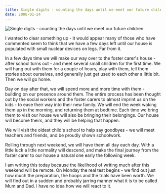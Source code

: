```yaml
---
title: Single digits - counting the days until we meet our future children
date: 2008-01-24
---
```


![Single digits - counting the days until we meet our future children](https://source.unsplash.com/l7dbl-sUg3k/1600x900)

I wanted to clear something up - it would appear many of those who have commented seem to think that we have a few days left until our house is populated with small nuclear devices on legs. Far from it.

In a few days time we will make our way over to the foster carer's house - after school turns out - and meet several small children for the first time. We will hang out with them for a couple of hours, play with them, tell them stories about ourselves, and generally just get used to each other a little bit. Then we will go home.

Day on day after that, we will spend more and more time with them - building on our presence around them. The entire process has been thought out by the social workers and the foster carers to almost imprint us on the kids - to ease their way into their new family. We will end the week waking them up in the morning, and returning them at bedtime. Each time we bring them to visit our house we will also be bringing their belongings. Our house will become theirs, and they will be helping that happen.

We will visit the oldest child's school to help say goodbyes - we will meet teachers and friends, and be proudly shown schoolwork.

Rolling through next weekend, we will have them all day each day. With a little luck a little normality will descend, and make the final journey from the foster carer to our house a natural one early the following week.

I am writing this today because the likelihood of writing much after this weekend will be remote. On Monday the real test begins - we find out just how much the preparation, the hoops and the trials have been worth. We will find out in a sudden and probably jarring manner what it is to be called Mum and Dad. I have no idea how we will react to it.